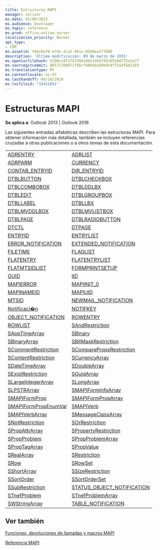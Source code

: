 ```yaml
---
title: Estructuras MAPI
manager: soliver
ms.date: 03/09/2015
ms.audience: Developer
ms.topic: reference
ms.prod: office-online-server
localization_priority: Normal
api_type:
- COM
ms.assetid: f84c6e70-e74e-4ca2-961c-0260ea277b00
description: 'Última modificación: 09 de marzo de 2015'
ms.openlocfilehash: 5290cc871f47d9410651492fd520520d7f2e5e77
ms.sourcegitcommit: 8657170d071f9bcf680aba50b9c07f2a4fb82283
ms.translationtype: MT
ms.contentlocale: es-ES
ms.lasthandoff: 04/28/2019
ms.locfileid: "33421651"
---
```

# <a name="mapi-structures"></a>Estructuras MAPI

  
  
**Se aplica a**: Outlook 2013 | Outlook 2016 
  
Las siguientes entradas alfabéticas describen las estructuras MAPI. Para obtener información más detallada, también se incluyen referencias cruzadas a otras publicaciones o a otros temas de esta documentación.
  
|||
|:-----|:-----|
|[ADRENTRY](adrentry.md) <br/> |[ADRLIST](adrlist.md) <br/> |
|[ADRPARM](adrparm.md) <br/> |[CURRENCY](currency.md) <br/> |
|[CONTAB_ENTRYID](contab_entryid.md) <br/> |[DIR_ENTRYID](dir_entryid.md) <br/> |
|[DTBLBUTTON](dtblbutton.md) <br/> |[DTBLCHECKBOX](dtblcheckbox.md) <br/> |
|[DTBLCOMBOBOX](dtblcombobox.md) <br/> |[DTBLDDLBX](dtblddlbx.md) <br/> |
|[DTBLEDIT](dtbledit.md) <br/> |[DTBLGROUPBOX](dtblgroupbox.md) <br/> |
|[DTBLLABEL](dtbllabel.md) <br/> |[DTBLLBX](dtbllbx.md) <br/> |
|[DTBLMVDDLBOX](dtblmvddlbox.md) <br/> |[DTBLMVLISTBOX](dtblmvlistbox.md) <br/> |
|[DTBLPAGE](dtblpage.md) <br/> |[DTBLRADIOBUTTON](dtblradiobutton.md) <br/> |
|[DTCTL](dtctl.md) <br/> |[DTPAGE](dtpage.md) <br/> |
|[ENTRYID](entryid.md) <br/> |[ENTRYLIST](entrylist.md) <br/> |
|[ERROR_NOTIFICATION](error_notification.md) <br/> |[EXTENDED_NOTIFICATION](extended_notification.md) <br/> |
|[FILETIME](filetime.md) <br/> |[FLAGLIST](flaglist.md) <br/> |
|[FLATENTRY](flatentry.md) <br/> |[FLATENTRYLIST](flatentrylist.md) <br/> |
|[FLATMTSIDLIST](flatmtsidlist.md) <br/> |[FORMPRINTSETUP](formprintsetup.md) <br/> |
|[GUID](guid.md) <br/> |[IID](iid.md) <br/> |
|[MAPIERROR](mapierror.md) <br/> |[MAPIINIT_0](mapiinit_0.md) <br/> |
|[MAPINAMEID](mapinameid.md) <br/> |[MAPIUID](mapiuid.md) <br/> |
|[MTSID](mtsid.md) <br/> |[NEWMAIL_NOTIFICATION](newmail_notification.md) <br/> |
|[Notificaci�n](notification.md) <br/> |[NOTIFKEY](notifkey.md) <br/> |
|[OBJECT_NOTIFICATION](object_notification.md) <br/> |[ROWENTRY](rowentry.md) <br/> |
|[ROWLIST](rowlist.md) <br/> |[SAndRestriction](sandrestriction.md) <br/> |
|[SAppTimeArray](sapptimearray.md) <br/> |[SBinary](sbinary.md) <br/> |
|[SBinaryArray](sbinaryarray.md) <br/> |[SBitMaskRestriction](sbitmaskrestriction.md) <br/> |
|[SCommentRestriction](scommentrestriction.md) <br/> |[SComparePropsRestriction](scomparepropsrestriction.md) <br/> |
|[SContentRestriction](scontentrestriction.md) <br/> |[SCurrencyArray](scurrencyarray.md) <br/> |
|[SDateTimeArray](sdatetimearray.md) <br/> |[SDoubleArray](sdoublearray.md) <br/> |
|[SExistRestriction](sexistrestriction.md) <br/> |[SGuidArray](sguidarray.md) <br/> |
|[SLargeIntegerArray](slargeintegerarray.md) <br/> |[SLongArray](slongarray.md) <br/> |
|[SLPSTRArray](slpstrarray.md) <br/> |[SMAPIFormInfoArray](smapiforminfoarray.md) <br/> |
|[SMAPIFormProp](smapiformprop.md) <br/> |[SMAPIFormPropArray](smapiformproparray.md) <br/> |
|[SMAPIFormPropEnumVal](smapiformpropenumval.md) <br/> |[SMAPIVerb](smapiverb.md) <br/> |
|[SMAPIVerbArray](smapiverbarray.md) <br/> |[SMessageClassArray](smessageclassarray.md) <br/> |
|[SNotRestriction](snotrestriction.md) <br/> |[SOrRestriction](sorrestriction.md) <br/> |
|[SPropAttrArray](spropattrarray.md) <br/> |[SPropertyRestriction](spropertyrestriction.md) <br/> |
|[SPropProblem](spropproblem.md) <br/> |[SPropProblemArray](spropproblemarray.md) <br/> |
|[SPropTagArray](sproptagarray.md) <br/> |[SPropValue](spropvalue.md) <br/> |
|[SRealArray](srealarray.md) <br/> |[SRestriction](srestriction.md) <br/> |
|[SRow](srow.md) <br/> |[SRowSet](srowset.md) <br/> |
|[SShortArray](sshortarray.md) <br/> |[SSizeRestriction](ssizerestriction.md) <br/> |
|[SSortOrder](ssortorder.md) <br/> |[SSortOrderSet](ssortorderset.md) <br/> |
|[SSubRestriction](ssubrestriction.md) <br/> |[STATUS_OBJECT_NOTIFICATION](status_object_notification.md) <br/> |
|[STnefProblem](stnefproblem.md) <br/> |[STnefProblemArray](stnefproblemarray.md) <br/> |
|[SWStringArray](swstringarray.md) <br/> |[TABLE_NOTIFICATION](table_notification.md) <br/> |
   
## <a name="see-also"></a>Ver también



[Funciones, devoluciones de llamadas y macros MAPI](mapi-functions-callbacks-and-macros.md)


[Referencia MAPI](mapi-reference.md)

